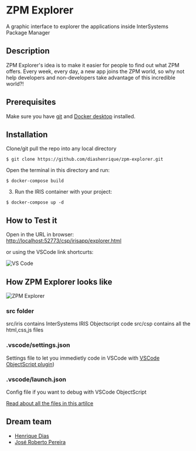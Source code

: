 # ZPM Explorer
A graphic interface to explorer the applications inside InterSystems Package Manager

## Description
ZPM Explorer's idea is to make it easier for people to find out what ZPM offers. Every week, every day, a new app joins the ZPM world, so why not help developers and non-developers take advantage of this incredible world?!

## Prerequisites

Make sure you have [git](https://git-scm.com/book/en/v2/Getting-Started-Installing-Git) and [Docker desktop](https://www.docker.com/products/docker-desktop) installed.

## Installation 
Clone/git pull the repo into any local directory
```
$ git clone https://github.com/diashenrique/zpm-explorer.git
```

Open the terminal in this directory and run:

```
$ docker-compose build
```

3. Run the IRIS container with your project:

```
$ docker-compose up -d
```

## How to Test it

Open in the URL in browser: [http://localhost:52773/csp/irisapp/explorer.html](http://localhost:52773/csp/irisapp/explorer.html)

or using the VSCode link shortcurts:

![VS Code](https://raw.githubusercontent.com/diashenrique/zpm-explorer/master/images/vscode.png)

## How ZPM Explorer looks like

![ZPM Explorer](https://raw.githubusercontent.com/diashenrique/zpm-explorer/master/images/zpmexplorer.png)

### src folder
src/iris contains InterSystems IRIS Objectscript code
src/csp contains all the html,css,js files

### .vscode/settings.json

Settings file to let you immedietly code in VSCode with [VSCode ObjectScript plugin](https://marketplace.visualstudio.com/items?itemName=daimor.vscode-objectscript))

### .vscode/launch.json
Config file if you want to debug with VSCode ObjectScript

[Read about all the files in this artilce](https://community.intersystems.com/post/dockerfile-and-friends-or-how-run-and-collaborate-objectscript-projects-intersystems-iris)

## Dream team

- [Henrique Dias](https://community.intersystems.com/user/henrique-dias-2)
- [José Roberto Pereira](https://community.intersystems.com/user/jos%C3%A9-roberto-pereira-0)
  